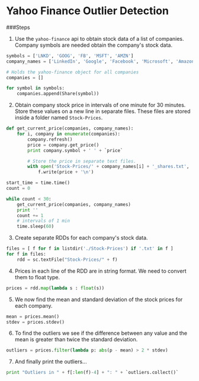 # Yahoo Finance Outlier Detection

###Steps

1. Use the `yahoo-finance` api to obtain stock data of a list of companies. Company
symbols are needed obtain the company's stock data.

  ```python
  symbols = ['LNKD', 'GOOG', 'FB', 'MSFT', 'AMZN']
  company_names = ['LinkedIn', 'Google', 'Facebook', 'Microsoft', 'Amazon']

  # Holds the yahoo-finance object for all companies
  companies = []

  for symbol in symbols:
      companies.append(Share(symbol))
  ```

2. Obtain company stock price in intervals of one minute for 30 minutes. Store
these values on a new line in separate files. These files are stored inside a
folder named `Stock-Prices`.

  ```python
  def get_current_price(companies, company_names):
      for i, company in enumerate(companies):
          company.refresh()
          price = company.get_price()
          print company.symbol + ' ' + `price`

          # Store the price in separate text files.
          with open('Stock-Prices/' + company_names[i] + '_shares.txt', 'a') as f:
              f.write(price + '\n')

  start_time = time.time()
  count = 0

  while count < 30:
      get_current_price(companies, company_names)
      print ''
      count += 1
      # intervals of 1 min
      time.sleep(60)
  ```

3. Create separate RDDs for each company's stock data.

  ```python
  files = [ f for f in listdir('./Stock-Prices') if '.txt' in f ]
  for f in files:
      rdd = sc.textFile("Stock-Prices/" + f)
  ```

4. Prices in each line of the RDD are in string format. We need to convert them
to float type.

  ```python
  prices = rdd.map(lambda s : float(s))
  ```

5. We now find the mean and standard deviation of the stock prices for each company.

  ```python
  mean = prices.mean()
  stdev = prices.stdev()
  ```

6. To find the outliers we see if the difference between any value and the mean
is greater than twice the standard deviation.

  ```python
  outliers = prices.filter(lambda p: abs(p - mean) > 2 * stdev)
  ```
7. And finally print the outliers...

  ```python
  print "Outliers in " + f[:len(f)-4] + ": " + `outliers.collect()`
  ```

